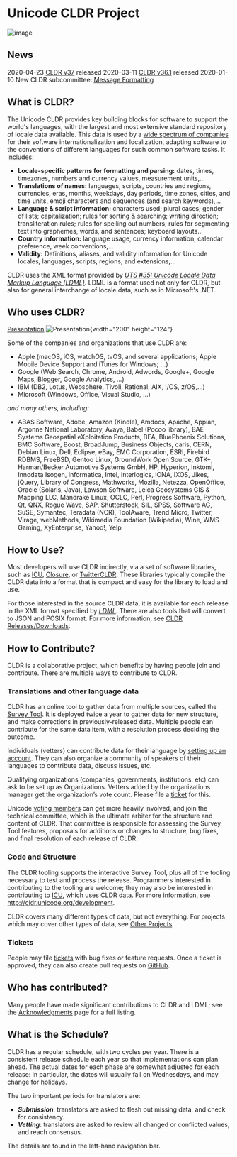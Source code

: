 # Unicode CLDR Project

![image](http://cldr.org)

## News

2020-04-23 [CLDR v37](downloads/cldr-37/index.md) released 2020-03-11 [CLDR
v36.1](http://cldr.unicode.org/index/downloads/cldr-36?pli=1#TOC-CLDR-36.1)
released 2020-01-10 New CLDR subcommittee: [Message
Formatting](http://blog.unicode.org/2020/01/new-unicode-working-group-message.html)

## What is CLDR?

The Unicode CLDR provides key building blocks for software to support the
world's languages, with the largest and most extensive standard repository of
locale data available. This data is used by a [wide spectrum of
companies](#TOC-Who-uses-CLDR-) for their software internationalization and
localization, adapting software to the conventions of different languages for
such common software tasks. It includes:

*   **Locale-specific patterns for formatting and parsing:** dates, times,
    timezones, numbers and currency values, measurement units,…
*   **Translations of names:** languages, scripts, countries and regions,
    currencies, eras, months, weekdays, day periods, time zones, cities, and
    time units, emoji characters and sequences (and search keywords),…
*   **Language & script information:** characters used; plural cases; gender of
    lists; capitalization; rules for sorting & searching; writing direction;
    transliteration rules; rules for spelling out numbers; rules for segmenting
    text into graphemes, words, and sentences; keyboard layouts…
*   **Country information:** language usage, currency information, calendar
    preference, week conventions,…
*   **Validity:** Definitions, aliases, and validity information for Unicode
    locales, languages, scripts, regions, and extensions,…

CLDR uses the XML format provided by *[UTS #35: Unicode Locale Data Markup
Language (LDML)](http://www.unicode.org/reports/tr35/)*. LDML is a format used
not only for CLDR, but also for general interchange of locale data, such as in
Microsoft's .NET.

## Who uses CLDR?

[Presentation](https://docs.google.com/presentation/d/1LDXP-LYQpaVJRWWX6EejgkRGFUaFwo83t8Ly-IPll8Y/edit?usp=sharing)
![Presentation
](https://docs.google.com/presentation/d/1LDXP-LYQpaVJRWWX6EejgkRGFUaFwo83t8Ly-IPll8Y/edit?usp=sharing){width="200"
height="124"}

Some of the companies and organizations that use CLDR are:

*   Apple (macOS, iOS, watchOS, tvOS, and several applications; Apple Mobile
    Device Support and iTunes for Windows; …)
*   Google (Web Search, Chrome, Android, Adwords, Google+, Google Maps, Blogger,
    Google Analytics, …)
*   IBM (DB2, Lotus, Websphere, Tivoli, Rational, AIX, i/OS, z/OS,…)
*   Microsoft (Windows, Office, Visual Studio, …)

*and many others, including:*

*   ABAS Software, Adobe, Amazon (Kindle), Amdocs, Apache, Appian, Argonne
    National Laboratory, Avaya, Babel (Pocoo library), BAE Systems Geospatial
    eXploitation Products, BEA, BluePhoenix Solutions, BMC Software, Boost,
    BroadJump, Business Objects, caris, CERN, Debian Linux, Dell, Eclipse, eBay,
    EMC Corporation, ESRI, Firebird RDBMS, FreeBSD, Gentoo Linux, GroundWork
    Open Source, GTK+, Harman/Becker Automotive Systems GmbH, HP, Hyperion,
    Inktomi, Innodata Isogen, Informatica, Intel, Interlogics, IONA, IXOS,
    Jikes, jQuery, Library of Congress, Mathworks, Mozilla, Netezza, OpenOffice,
    Oracle (Solaris, Java), Lawson Software, Leica Geosystems GIS & Mapping LLC,
    Mandrake Linux, OCLC, Perl, Progress Software, Python, Qt, QNX, Rogue Wave,
    SAP, Shutterstock, SIL, SPSS, Software AG, SuSE, Symantec, Teradata (NCR),
    ToolAware, Trend Micro, Twitter, Virage, webMethods, Wikimedia Foundation
    (Wikipedia), Wine, WMS Gaming, XyEnterprise, Yahoo!, Yelp

## How to Use?

Most developers will use CLDR indirectly, via a set of software libraries, such
as [ICU](http://site.icu-project.org/),
[Closure](https://developers.google.com/closure/library/), or
[TwitterCLDR](https://blog.twitter.com/2012/twittercldr-improving-internationalization-support-in-ruby).
These libraries typically compile the CLDR data into a format that is compact
and easy for the library to load and use.

For those interested in the source CLDR data, it is available for each release
in the XML format specified by *[LDML](http://www.unicode.org/reports/tr35/)*.
There are also tools that will convert to JSON and POSIX format. For more
information, see [CLDR Releases/Downloads](downloads/index.md).

## How to Contribute?

CLDR is a collaborative project, which benefits by having people join and
contribute. There are multiple ways to contribute to CLDR.

### Translations and other language data

CLDR has an online tool to gather data from multiple sources, called the [Survey
Tool](survey-tool/index.md). It is deployed twice a year to gather data for new
structure, and make corrections in previously-released data. Multiple people can
contribute for the same data item, with a resolution process deciding the
outcome.

Individuals (vetters) can contribute data for their language by [setting up an
account](survey-tool/accounts.md). They can also organize a community of
speakers of their languages to contribute data, discuss issues, etc.

Qualifying organizations (companies, governments, institutions, etc) can ask to
be set up as Organizations. Vetters added by the organizations manager get the
organization’s vote count. Please file a
[ticket](http://cldr.unicode.org/index/bug-reports) for this.

Unicode [voting members](https://unicode.org/consortium/members.html) can get
more heavily involved, and join the technical committee, which is the ultimate
arbiter for the structure and content of CLDR. That committee is responsible for
assessing the Survey Tool features, proposals for additions or changes to
structure, bug fixes, and final resolution of each release of CLDR.

### Code and Structure

The CLDR tooling supports the interactive Survey Tool, plus all of the tooling
necessary to test and process the release. Programmers interested in
contributing to the tooling are welcome; they may also be interested in
contributing to [ICU](http://site.icu-project.org/), which uses CLDR data. For
more information, see <http://cldr.unicode.org/development>.

CLDR covers many different types of data, but not everything. For projects which
may cover other types of data, see [Other Projects](../other-projects.md).

### Tickets

People may file [tickets](http://cldr.unicode.org/index/bug-reports) with bug
fixes or feature requests. Once a ticket is approved, they can also create pull
requests on [GitHub](https://github.com/unicode-org/cldr).

## Who has contributed?

Many people have made significant contributions to CLDR and LDML; see the
[Acknowledgments](http://cldr.unicode.org/index/acknowledgments) page for a full
listing.

## What is the Schedule?

CLDR has a regular schedule, with two cycles per year. There is a consistent
release schedule each year so that implementations can plan ahead. The actual
dates for each phase are somewhat adjusted for each release: in particular, the
dates will usually fall on Wednesdays, and may change for holidays.

The two important periods for translators are:

*   ***Submission***: translators are asked to flesh out missing data, and check
    for consistency.
*   ***Vetting***: translators are asked to review all changed or conflicted
    values, and reach consensus.

The details are found in the left-hand navigation bar.
